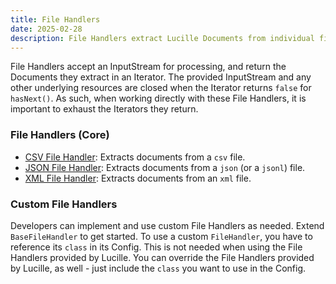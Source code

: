 ```yaml
---
title: File Handlers
date: 2025-02-28
description: File Handlers extract Lucille Documents from individual files, like CSV or JSON files, which themselves contain data which can be transformed into Lucille Documents.
---
```


File Handlers accept an InputStream for processing, and return the Documents they extract in an Iterator. 
The provided InputStream and any other underlying resources are closed when the Iterator returns `false` for `hasNext()`. 
As such, when working directly with these File Handlers, it is important to exhaust the Iterators they return.

### File Handlers (Core)

* [CSV File Handler](https://github.com/kmwtechnology/lucille/blob/main/lucille-core/src/main/java/com/kmwllc/lucille/core/fileHandler/CSVFileHandler.java): Extracts documents from a `csv` file.
* [JSON File Handler](https://github.com/kmwtechnology/lucille/blob/main/lucille-core/src/main/java/com/kmwllc/lucille/core/fileHandler/JSONFileHandler.java): Extracts documents from a `json` (or a `jsonl`) file.
* [XML File Handler](https://github.com/kmwtechnology/lucille/blob/main/lucille-core/src/main/java/com/kmwllc/lucille/core/fileHandler/XMLFileHandler.java): Extracts documents from an `xml` file.

### Custom File Handlers

Developers can implement and use custom File Handlers as needed. Extend `BaseFileHandler` to get started. To use a custom
`FileHandler`, you have to reference its `class` in its Config. This is not needed when using the File Handlers provided by Lucille.
You can override the File Handlers provided by Lucille, as well - just include the `class` you want to use in the Config.
